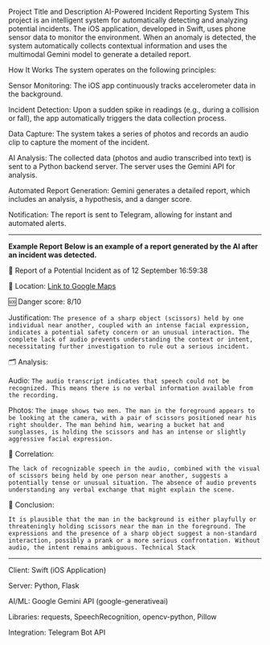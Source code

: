 Project Title and Description
AI-Powered Incident Reporting System
This project is an intelligent system for automatically detecting and analyzing potential incidents. The iOS application, developed in Swift, uses phone sensor data to monitor the environment. When an anomaly is detected, the system automatically collects contextual information and uses the multimodal Gemini model to generate a detailed report.

How It Works
The system operates on the following principles:

Sensor Monitoring: The iOS app continuously tracks accelerometer data in the background.

Incident Detection: Upon a sudden spike in readings (e.g., during a collision or fall), the app automatically triggers the data collection process.

Data Capture: The system takes a series of photos and records an audio clip to capture the moment of the incident.

AI Analysis: The collected data (photos and audio transcribed into text) is sent to a Python backend server. The server uses the Gemini API for analysis.

Automated Report Generation: Gemini generates a detailed report, which includes an analysis, a hypothesis, and a danger score.

Notification: The report is sent to Telegram, allowing for instant and automated alerts.

------
**Example Report**
**Below is an example of a report generated by the AI after an incident was detected.**

🚨 Report of a Potential Incident as of 12 September 16:59:38

📍 Location:
[Link to Google Maps](https://www.google.com/maps/search/?api=1&query=34.776331355613785,32.42564140281856)

🆘 Danger score: 8/10

Justification: `The presence of a sharp object (scissors) held by one individual near another, coupled with an intense facial expression, indicates a potential safety concern or an unusual interaction. The complete lack of audio prevents understanding the context or intent, necessitating further investigation to rule out a serious incident.`

🗂️ Analysis:

Audio: `The audio transcript indicates that speech could not be recognized. This means there is no verbal information available from the recording.`

Photos: `The image shows two men. The man in the foreground appears to be looking at the camera, with a pair of scissors positioned near his right shoulder. The man behind him, wearing a bucket hat and sunglasses, is holding the scissors and has an intense or slightly aggressive facial expression.`

🔗 Correlation:

`The lack of recognizable speech in the audio, combined with the visual of scissors being held by one person near another, suggests a potentially tense or unusual situation. The absence of audio prevents understanding any verbal exchange that might explain the scene.`

🔎 Conclusion:

`It is plausible that the man in the background is either playfully or threateningly holding scissors near the man in the foreground. The expressions and the presence of a sharp object suggest a non-standard interaction, possibly a prank or a more serious confrontation. Without audio, the intent remains ambiguous.
Technical Stack`

-----

Client: Swift (iOS Application)

Server: Python, Flask

AI/ML: Google Gemini API (google-generativeai)

Libraries: requests, SpeechRecognition, opencv-python, Pillow

Integration: Telegram Bot API
